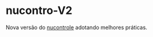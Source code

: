 # nucontro-V2
Nova versão do [nucontrole](https://github.com/ricardosuco/nucontrole) adotando melhores práticas.
